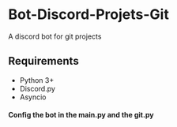 # Bot-Discord-Projets-Git
A discord bot for git projects

## Requirements
- Python 3+
- Discord.py
- Asyncio

#### Config the bot in the main.py and the git.py
